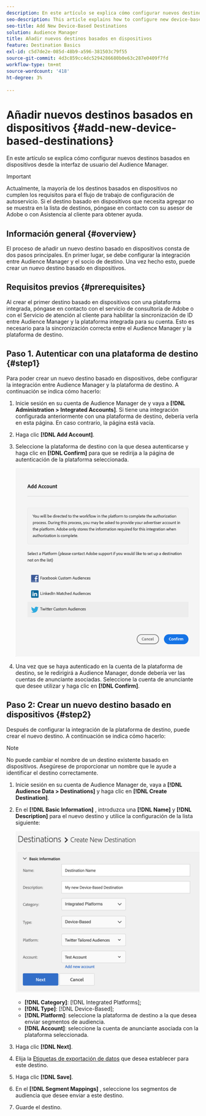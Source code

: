 ```yaml
---
description: En este artículo se explica cómo configurar nuevos destinos basados en dispositivos desde la interfaz de usuario del Audience Manager.
seo-description: This article explains how to configure new device-based destinations from the Audience Manager user interface.
seo-title: Add New Device-Based Destinations
solution: Audience Manager
title: Añadir nuevos destinos basados en dispositivos
feature: Destination Basics
exl-id: c5d7de2e-085d-48b9-a596-381503c79f55
source-git-commit: 4d3c859cc4dc5294286680b0e63c287e0409f7fd
workflow-type: tm+mt
source-wordcount: '418'
ht-degree: 3%

---
```


# Añadir nuevos destinos basados en dispositivos {#add-new-device-based-destinations}

En este artículo se explica cómo configurar nuevos destinos basados en dispositivos desde la interfaz de usuario del Audience Manager.

>[!IMPORTANT]
>
>Actualmente, la mayoría de los destinos basados en dispositivos no cumplen los requisitos para el flujo de trabajo de configuración de autoservicio. Si el destino basado en dispositivos que necesita agregar no se muestra en la lista de destinos, póngase en contacto con su asesor de Adobe o con Asistencia al cliente para obtener ayuda.

## Información general {#overview}

El proceso de añadir un nuevo destino basado en dispositivos consta de dos pasos principales. En primer lugar, se debe configurar la integración entre Audience Manager y el socio de destino. Una vez hecho esto, puede crear un nuevo destino basado en dispositivos.

## Requisitos previos {#prerequisites}

Al crear el primer destino basado en dispositivos con una plataforma integrada, póngase en contacto con el servicio de consultoría de Adobe o con el Servicio de atención al cliente para habilitar la sincronización de ID entre Audience Manager y la plataforma integrada para su cuenta. Esto es necesario para la sincronización correcta entre el Audience Manager y la plataforma de destino.

## Paso 1. Autenticar con una plataforma de destino {#step1}

Para poder crear un nuevo destino basado en dispositivos, debe configurar la integración entre Audience Manager y la plataforma de destino. A continuación se indica cómo hacerlo:

1. Inicie sesión en su cuenta de Audience Manager de y vaya a **[!DNL Administration > Integrated Accounts]**. Si tiene una integración configurada anteriormente con una plataforma de destino, debería verla en esta página. En caso contrario, la página está vacía.
1. Haga clic **[!DNL Add Account]**.
1. Seleccione la plataforma de destino con la que desea autenticarse y haga clic en **[!DNL Confirm]** para que se redirija a la página de autenticación de la plataforma seleccionada.

   ![Integrated-platform](assets/dbd-integrated-platforms.png)

1. Una vez que se haya autenticado en la cuenta de la plataforma de destino, se le redirigirá a Audience Manager, donde debería ver las cuentas de anunciante asociadas. Seleccione la cuenta de anunciante que desee utilizar y haga clic en **[!DNL Confirm]**.

## Paso 2: Crear un nuevo destino basado en dispositivos {#step2}

Después de configurar la integración de la plataforma de destino, puede crear el nuevo destino. A continuación se indica cómo hacerlo:

>[!NOTE]
>
>No puede cambiar el nombre de un destino existente basado en dispositivos. Asegúrese de proporcionar un nombre que le ayude a identificar el destino correctamente.

1. Inicie sesión en su cuenta de Audience Manager de, vaya a **[!DNL Audience Data > Destinations]** y haga clic en **[!DNL Create Destination]**.
1. En el **[!DNL Basic Information]** , introduzca una **[!DNL Name]** y **[!DNL Description]** para el nuevo destino y utilice la configuración de la lista siguiente:

   ![configurar](assets/dbd-new-basic.png)

   * **[!DNL Category]**: [!DNL Integrated Platforms];
   * **[!DNL Type]**: [!DNL Device-Based];
   * **[!DNL Platform]**: seleccione la plataforma de destino a la que desea enviar segmentos de audiencia.
   * **[!DNL Account]**: seleccione la cuenta de anunciante asociada con la plataforma seleccionada.
1. Haga clic **[!DNL Next]**.
1. Elija la [Etiquetas de exportación de datos](/help/using/features/data-export-controls.md#controls-labels) que desea establecer para este destino.
1. Haga clic **[!DNL Save]**.
1. En el **[!DNL Segment Mappings]** , seleccione los segmentos de audiencia que desee enviar a este destino.
1. Guarde el destino.
